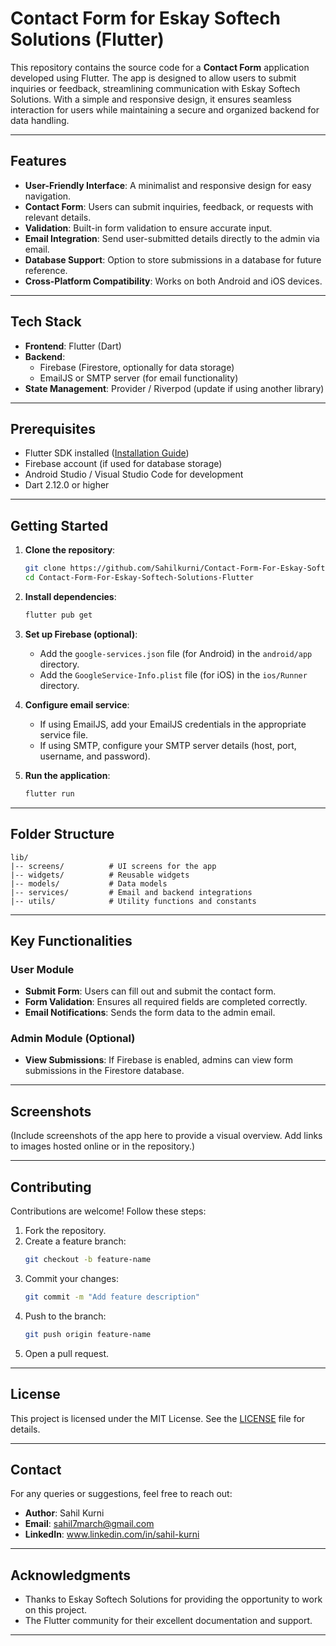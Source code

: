 # Contact Form for Eskay Softech Solutions (Flutter)

This repository contains the source code for a **Contact Form** application developed using Flutter. The app is designed to allow users to submit inquiries or feedback, streamlining communication with Eskay Softech Solutions. With a simple and responsive design, it ensures seamless interaction for users while maintaining a secure and organized backend for data handling.

---

## Features

- **User-Friendly Interface**: A minimalist and responsive design for easy navigation.
- **Contact Form**: Users can submit inquiries, feedback, or requests with relevant details.
- **Validation**: Built-in form validation to ensure accurate input.
- **Email Integration**: Send user-submitted details directly to the admin via email.
- **Database Support**: Option to store submissions in a database for future reference.
- **Cross-Platform Compatibility**: Works on both Android and iOS devices.

---

## Tech Stack

- **Frontend**: Flutter (Dart)
- **Backend**: 
  - Firebase (Firestore, optionally for data storage)
  - EmailJS or SMTP server (for email functionality)
- **State Management**: Provider / Riverpod (update if using another library)

---

## Prerequisites

- Flutter SDK installed ([Installation Guide](https://flutter.dev/docs/get-started/install))
- Firebase account (if used for database storage)
- Android Studio / Visual Studio Code for development
- Dart 2.12.0 or higher

---

## Getting Started

1. **Clone the repository**:
   ```bash
   git clone https://github.com/Sahilkurni/Contact-Form-For-Eskay-Softech-Solutions-Flutter.git
   cd Contact-Form-For-Eskay-Softech-Solutions-Flutter
   ```

2. **Install dependencies**:
   ```bash
   flutter pub get
   ```

3. **Set up Firebase (optional)**:
   - Add the `google-services.json` file (for Android) in the `android/app` directory.
   - Add the `GoogleService-Info.plist` file (for iOS) in the `ios/Runner` directory.

4. **Configure email service**:
   - If using EmailJS, add your EmailJS credentials in the appropriate service file.
   - If using SMTP, configure your SMTP server details (host, port, username, and password).

5. **Run the application**:
   ```bash
   flutter run
   ```

---

## Folder Structure

```
lib/
|-- screens/          # UI screens for the app
|-- widgets/          # Reusable widgets
|-- models/           # Data models
|-- services/         # Email and backend integrations
|-- utils/            # Utility functions and constants
```

---

## Key Functionalities

### User Module
- **Submit Form**: Users can fill out and submit the contact form.
- **Form Validation**: Ensures all required fields are completed correctly.
- **Email Notifications**: Sends the form data to the admin email.

### Admin Module (Optional)
- **View Submissions**: If Firebase is enabled, admins can view form submissions in the Firestore database.

---

## Screenshots

(Include screenshots of the app here to provide a visual overview. Add links to images hosted online or in the repository.)

---

## Contributing

Contributions are welcome! Follow these steps:

1. Fork the repository.
2. Create a feature branch:
   ```bash
   git checkout -b feature-name
   ```
3. Commit your changes:
   ```bash
   git commit -m "Add feature description"
   ```
4. Push to the branch:
   ```bash
   git push origin feature-name
   ```
5. Open a pull request.

---

## License

This project is licensed under the MIT License. See the [LICENSE](LICENSE) file for details.

---

## Contact

For any queries or suggestions, feel free to reach out:
- **Author**: Sahil Kurni
- **Email**: sahil7march@gmail.com
- **LinkedIn**: www.linkedin.com/in/sahil-kurni

---

## Acknowledgments

- Thanks to Eskay Softech Solutions for providing the opportunity to work on this project.
- The Flutter community for their excellent documentation and support.

---
